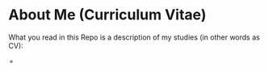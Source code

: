 # About Me (Curriculum Vitae)
What you read in this Repo is a description of my studies (in other words as CV):

   &#9900; 
